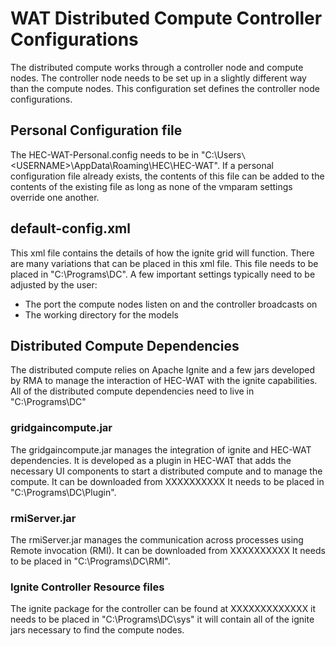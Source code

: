 # WAT Distributed Compute Controller Configurations

The distributed compute works through a controller node and compute nodes. The controller node needs to be set up in a slightly different way than the compute nodes. This configuration set defines the controller node configurations.

## Personal Configuration file
The HEC-WAT-Personal.config needs to be in "C:\Users`\`\<USERNAME>\AppData\Roaming\HEC\HEC-WAT\". If a personal configuration file already exists, the contents of this file can be added to the contents of the existing file as long as none of the vmparam settings override one another.

## default-config.xml
This xml file contains the details of how the ignite grid will function. There are many variations that can be placed in this xml file. This file needs to be placed in "C:\Programs\DC\". A few important settings typically need to be adjusted by the user:
- The port the compute nodes listen on and the controller broadcasts on
- The working directory for the models

## Distributed Compute Dependencies
The distributed compute relies on Apache Ignite and a few jars developed by RMA to manage the interaction of HEC-WAT with the ignite capabilities. All of the distributed compute dependencies need to live in "C:\Programs\DC\"

### gridgaincompute.jar
The gridgaincompute.jar manages the integration of ignite and HEC-WAT dependencies. It is developed as a plugin in HEC-WAT that adds the necessary UI components to start a distributed compute and to manage the compute. It can be downloaded from XXXXXXXXXX It needs to be placed in "C:\Programs\DC\Plugin\".

### rmiServer.jar
The rmiServer.jar manages the communication across processes using Remote invocation (RMI). It can be downloaded from XXXXXXXXXX It needs to be placed in "C:\Programs\DC\RMI\".

### Ignite Controller Resource files
The ignite package for the controller can be found at XXXXXXXXXXXXX it needs to be placed in "C:\Programs\DC\sys" it will contain all of the ignite jars necessary to find the compute nodes.
